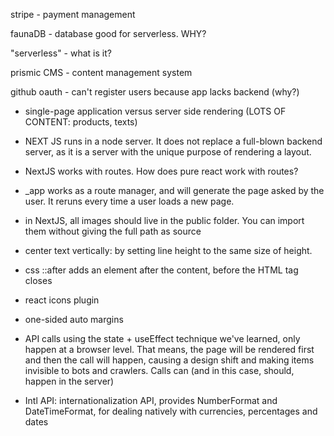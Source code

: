 stripe - payment management

faunaDB - database good for serverless. WHY?

"serverless" - what is it?

prismic CMS - content management system

github oauth - can't register users because app lacks backend (why?)

- single-page application versus server side rendering (LOTS OF CONTENT: products, texts)

- NEXT JS runs in a node server. It does not replace a full-blown backend server, as it is a server with the unique purpose of rendering a layout.

- NextJS works with routes. How does pure react work with routes?

- _app works as a route manager, and will generate the page asked by the user. It reruns every time a user loads a new page.

- in NextJS, all images should live in the public folder. You can import them without giving the full path as source

- center text vertically: by setting line height to the same size of height.

- css ::after adds an element after the content, before the HTML tag closes

- react icons plugin

- one-sided auto margins

- API calls using the state + useEffect technique we've learned, only happen at a browser level. That means, the page will be rendered first and then the call will happen, causing a design shift and making items invisible to bots and crawlers. Calls can (and in this case, should, happen in the server)

- Intl API: internationalization API, provides NumberFormat and DateTimeFormat, for dealing natively with currencies, percentages and dates